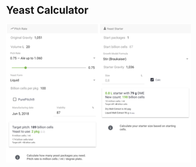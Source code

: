 # Yeast Calculator

![Calculate how many yeast packages to add or how big of a starter to make](../.gitbook/assets/image%20%2815%29.png)

